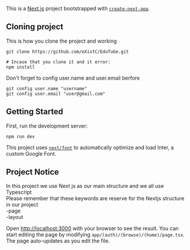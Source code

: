 This is a [Next.js](https://nextjs.org/) project bootstrapped with [`create-next-app`](https://github.com/vercel/next.js/tree/canary/packages/create-next-app).
## Cloning project
This is how you clone the project and working
```
git clone https://github.com/eXistC/EduTube.git

# Incase that you clone it and it error:
npm install
```
Don't forget to config user.name and user.email berfore
```
git config user.name "username"
git config user.email "user@gmail.com"
```

## Getting Started
First, run the development server:
```
npm run dev
```
This project uses [`next/font`](https://nextjs.org/docs/basic-features/font-optimization) to automatically optimize and load Inter, a custom Google Font.

## Project Notice
In this project we use Next js as our main structure and we all use Typescript  
Please remember that these keywords are reserve for the Nextjs structure in our project  
-page  
-layout  

Open [http://localhost:3000](http://localhost:3000) with your browser to see the result.
You can start editing the page by modifying `app/(auth)/(browse)/(home)/page.tsx`. The page auto-updates as you edit the file.
